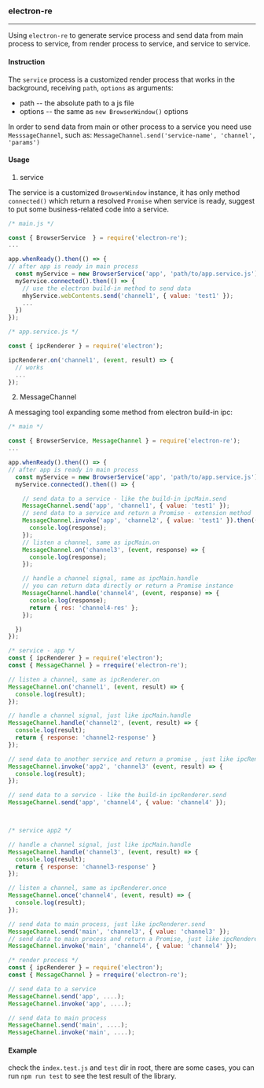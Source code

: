 ###  electron-re
---------------

Using `electron-re` to generate service process and send data from main process to service, from render process to service, and service to service.

#### Instruction
The `service` process is a customized render process that works in the background, receiving `path`, `options` as arguments:  
* path -- the absolute path to a js file
* options -- the same as `new BrowserWindow()` options

In order to send data from main or other process to a service you need use `MesssageChannel`, such as: `MessageChannel.send('service-name', 'channel', 'params')`
#### Usage

1. service

The service is a customized `BrowserWindow` instance, it has only method `connected()` which return a resolved `Promise` when service is ready, suggest to put some business-related code into a service.
```js
/* main.js */

const { BrowserService  } = require('electron-re');
...

app.whenReady().then(() => {
// after app is ready in main process
  const myService = new BrowserService('app', 'path/to/app.service.js');
  myService.connected().then(() => {
    // use the electron build-in method to send data
    mhyService.webContents.send('channel1', { value: 'test1' });
    ...
  })
});
```

```js
/* app.service.js */

const { ipcRenderer } = require('electron');

ipcRenderer.on('channel1', (event, result) => {
  // works
  ...
});
```

2. MessageChannel

A messaging tool expanding some method from electron build-in ipc:
```js
/* main */

const { BrowserService, MessageChannel } = require('electron-re');
...

app.whenReady().then(() => {
// after app is ready in main process
  const myService = new BrowserService('app', 'path/to/app.service.js');
  myService.connected().then(() => {

    // send data to a service - like the build-in ipcMain.send
    MessageChannel.send('app', 'channel1', { value: 'test1' });
    // send data to a service and return a Promise - extension method
    MessageChannel.invoke('app', 'channel2', { value: 'test1' }).then((response) => {
      console.log(response);
    });
    // listen a channel, same as ipcMain.on
    MessageChannel.on('channel3', (event, response) => {
      console.log(response);
    });

    // handle a channel signal, same as ipcMain.handle
    // you can return data directly or return a Promise instance
    MessageChannel.handle('channel4', (event, response) => {
      console.log(response);
      return { res: 'channel4-res' };
    });

  })
});
```

```js
/* service - app */
const { ipcRenderer } = require('electron');
const { MessageChannel } = rrequire('electron-re');

// listen a channel, same as ipcRenderer.on
MessageChannel.on('channel1', (event, result) => {
  console.log(result);
});

// handle a channel signal, just like ipcMain.handle
MessageChannel.handle('channel2', (event, result) => {
  console.log(result);
  return { response: 'channel2-response' }
});

// send data to another service and return a promise , just like ipcRenderer.invoke
MessageChannel.invoke('app2', 'channel3' (event, result) => {
  console.log(result);
});

// send data to a service - like the build-in ipcRenderer.send
MessageChannel.send('app', 'channel4', { value: 'channel4' });



/* service app2 */

// handle a channel signal, just like ipcMain.handle
MessageChannel.handle('channel3', (event, result) => {
  console.log(result);
  return { response: 'channel3-response' }
});

// listen a channel, same as ipcRenderer.once
MessageChannel.once('channel4', (event, result) => {
  console.log(result);
});

// send data to main process, just like ipcRenderer.send
MessageChannel.send('main', 'channel3', { value: 'channel3' });
// send data to main process and return a Promise, just like ipcRenderer.invoke
MessageChannel.invoke('main', 'channel4', { value: 'channel4' });

```

```js
/* render process */
const { ipcRenderer } = require('electron');
const { MessageChannel } = rrequire('electron-re');

// send data to a service
MessageChannel.send('app', ....);
MessageChannel.invoke('app', ....);

// send data to main process
MessageChannel.send('main', ....);
MessageChannel.invoke('main', ....);
```
#### Example
check the `index.test.js` and `test` dir in root, there are some cases, you can run `npm run test` to see the test result of the library.

